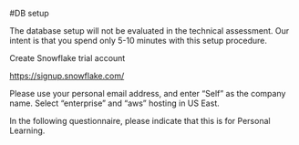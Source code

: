 #DB setup

The database setup will not be evaluated in the technical assessment. Our intent is that you spend only 5-10 minutes with this setup procedure.

Create Snowflake trial account

https://signup.snowflake.com/

Please use your personal email address, and enter “Self” as the company name. Select “enterprise” and “aws” hosting in US East.

In the following questionnaire, please indicate that this is for Personal Learning.